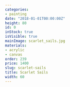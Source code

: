 ```yaml
---
categories:
- painting
date: "2018-01-01T00:00:00Z"
height: 80
id: 0
inStock: true
isVisible: true
mainImage: scarlet_sails.jpg
materials:
- acrylic
- canvas
order: 239
price: 1400
slug: scarlet-sails
title: Scarlet Sails
width: 60
---
```


